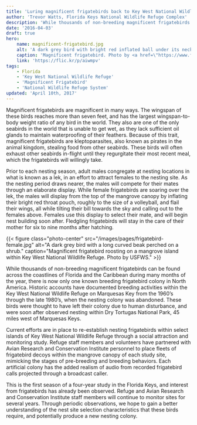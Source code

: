 ```yaml
---
title: 'Luring magnificent frigatebirds back to Key West National Wildlife Refuge'
author: 'Trevor Watts, Florida Keys National Wildlife Refuge Complex'
description: 'While thousands of non-breeding magnificent frigatebirds can be found across the coastlines of Florida and the Caribbean during many months of the year, there is now only one known breeding frigatebird colony in North America.'
date: '2016-04-03'
draft: true
hero:
    name: magnificent-frigatebird.jpg
    alt: 'A dark grey bird with bright red inflated ball under its neck.'
    caption: 'Magnificent frigatebird. Photo by <a href=\"https://www.flickr.com/photos/floridabirds/\" target=\"_blank\">Mark Vance</a> <a href=\"https://creativecommons.org/licenses/by-nc/2.0/\" target=\"_blank\">CC BY-NC 2.0</a>.'
    link: 'https://flic.kr/p/aiwmpv'
tags:
    - Florida
    - 'Key West National Wildlife Refuge'
    - 'Magnificent Frigatebird'
    - 'National Wildlife Refuge System'
updated: 'April 10th, 2017'
---
```


Magnificent frigatebirds are magnificent in many ways. The wingspan of these birds reaches more than seven feet, and has the largest wingspan-to-body weight ratio of any bird in the world.  They also are one of the only seabirds in the world that is unable to get wet, as they lack sufficient oil glands to maintain waterproofing of their feathers.  Because of this trait, magnificent frigatebirds are kleptoparasites, also known as pirates in the animal kingdom, stealing food from other seabirds. These birds will often exhaust other seabirds in-flight until they regurgitate their most recent meal, which the frigatebirds will willingly take.

Prior to each nesting season, adult males congregate at nesting locations in what is known as a lek, in an effort to attract females to the nesting site. As the nesting period draws nearer, the males will compete for their mates through an elaborate display. While female frigatebirds are soaring over the lek, the males will display from the top of the mangrove canopy by inflating their bright red throat pouch, roughly to the size of a volleyball, and flail their wings, all while tilting their bill towards the sky and calling out to the females above.  Females use this display to select their mate, and will begin nest building soon after. Fledgling frigatebirds will stay in the care of their mother for six to nine months  after hatching.

{{< figure class="photo-center" src="/images/pages/frigatebird-female.jpg" alt="A dark grey bird with a long curved beak perched on a shrub." caption="Magnificent frigatebird roosting on a mangrove island within Key West National Wildlife Refuge. Photo by USFWS." >}}

While thousands of non-breeding magnificent frigatebirds can be found across the coastlines of Florida and the Caribbean during many months of the year, there is now only one known breeding frigatebird colony in North America. Historic accounts have documented breeding activities within the Key West National Wildlife Refuge on Marquesas Key from the 1960’s through the late 1980’s, when  the nesting colony was abandoned.  These birds were thought to have left their colony due to human disturbance, and were soon after observed nesting within Dry Tortugas National Park, 45 miles west of Marquesas Keys.

Current efforts are in place to re-establish nesting frigatebirds within select islands of Key West National Wildlife Refuge through a social attraction and monitoring study. Refuge staff members and volunteers have partnered with Avian Research and Conservation Institute personnel to place fleets of frigatebird decoys within the mangrove canopy of each study site, mimicking the stages of pre-breeding and breeding behaviors. Each artificial colony has the added realism of audio from recorded frigatebird calls projected through a broadcast caller.

This is the first season of a four-year study in the Florida Keys, and interest from frigatebirds has already been observed. Refuge and Avian Research and Conservation Institute staff members will continue to monitor sites for several years. Through periodic observations, we hope to gain a better understanding of the nest site selection characteristics that these birds require, and potentially produce a new nesting colony.
